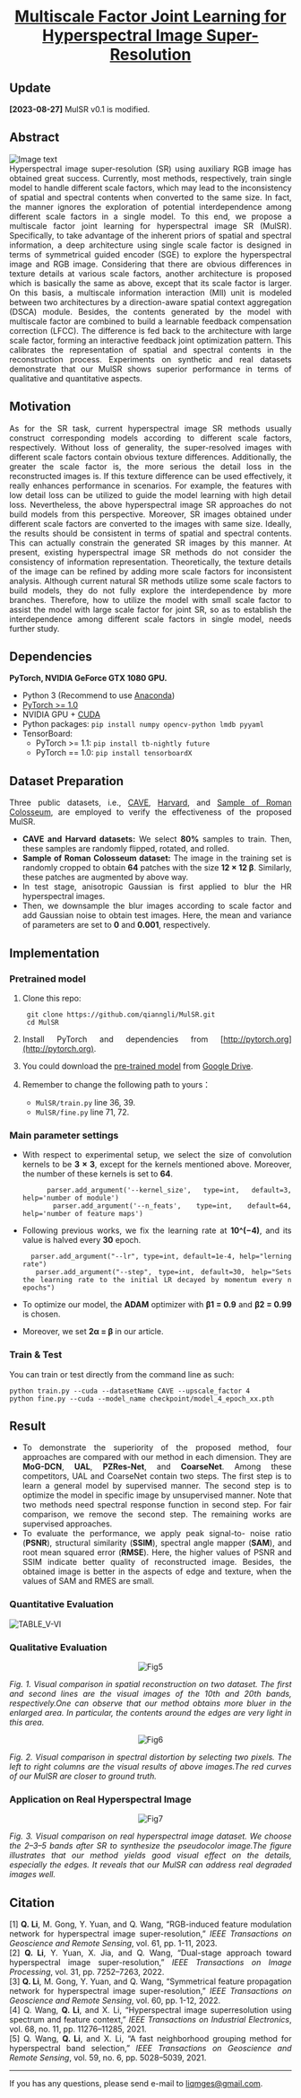 <div align="justify">
  <div align="center">
    
  # [Multiscale Factor Joint Learning for Hyperspectral Image Super-Resolution](https://ieeexplore.ieee.org/document/10242161 "Multiscale Factor Joint Learning for Hyperspectral Image Super-Resolution")  
 
  </div>

## Update
**[2023-08-27]** MulSR v0.1 is modified.  

## Abstract  
![Image text](https://raw.githubusercontent.com/qianngli/Images/master/MulSR/architecture.png)  
Hyperspectral image super-resolution (SR) using auxiliary RGB image has obtained great success. Currently, most methods, respectively, train single model to handle different scale factors, which may lead to the inconsistency of spatial and spectral contents when converted to the same size. In fact, the manner ignores the exploration of potential interdependence among different scale factors in a single model. To this end, we propose a multiscale factor joint learning for hyperspectral image SR (MulSR). Specifically, to take advantage of the inherent priors of spatial and spectral information, a deep architecture using single scale factor is designed in terms of symmetrical guided encoder (SGE) to explore the hyperspectral image and RGB image. Considering that there are obvious differences in texture details at various scale factors, another architecture is proposed which is basically the same as above, except that its scale factor is larger. On this basis, a multiscale information interaction (MII) unit is modeled between two architectures by a direction-aware spatial context aggregation (DSCA) module. Besides, the contents generated by the model with multiscale factor are combined to build a learnable feedback compensation correction (LFCC). The difference is fed back to the architecture with large scale factor, forming an interactive feedback joint optimization pattern. This calibrates the representation of spatial and spectral contents in the reconstruction process. Experiments on synthetic and real datasets demonstrate that our MulSR shows superior performance in terms of qualitative and quantitative aspects.  

## Motivation  
As for the SR task, current hyperspectral image SR methods usually construct corresponding models according to different scale factors, respectively. Without loss of generality, the super-resolved images with different scale factors contain obvious texture differences. Additionally, the greater the scale factor is, the more serious the detail loss in the reconstructed images is. If this texture difference can be used effectively, it really enhances performance in scenarios. For example, the features with low detail loss can be utilized to guide the model learning with high detail loss. Nevertheless, the above hyperspectral image SR approaches do not build models from this perspective. Moreover, SR images obtained under different scale factors are converted to the images with same size. Ideally, the results should be consistent in terms of spatial and spectral contents. This can actually constrain the generated SR images by this manner. At present, existing hyperspectral image SR methods do not consider the consistency of information representation. Theoretically, the texture details of the image can be refined by adding more scale factors for inconsistent analysis. Although current natural SR methods utilize some scale factors to build models, they do not fully explore the interdependence by more branches. Therefore, how to utilize the model with small scale factor to assist the model with large scale factor for joint SR, so as to establish the interdependence among different scale factors in single model, needs further study.

## Dependencies  
**PyTorch, NVIDIA GeForce GTX 1080 GPU.**
- Python 3 (Recommend to use [Anaconda](https://www.anaconda.com/download/#linux))
- [PyTorch >= 1.0](https://pytorch.org/)
- NVIDIA GPU + [CUDA](https://developer.nvidia.com/cuda-downloads)
- Python packages: `pip install numpy opencv-python lmdb pyyaml`
- TensorBoard: 
  - PyTorch >= 1.1: `pip install tb-nightly future`
  - PyTorch == 1.0: `pip install tensorboardX`

## Dataset Preparation 
Three public datasets, i.e., [CAVE](https://www1.cs.columbia.edu/CAVE/databases/multispectral/ "CAVE"), [Harvard](https://dataverse.harvard.edu/ "Harvard"), and [Sample of Roman Colosseum](https://earth.esa.int/eogateway/missions/worldview-2 "Sample of Roman Colosseum"), are employed to verify the effectiveness of the proposed MulSR.  

- **CAVE and Harvard datasets:** We select **80%** samples to train. Then, these samples are randomly flipped, rotated, and rolled.  
- **Sample of Roman Colosseum dataset:** The image in the training set is randomly cropped to obtain **64** patches with the size **12 × 12 β**. Similarly, these patches are augmented by above way.  
- In test stage, anisotropic Gaussian is first applied to blur the HR hyperspectral images.
- Then, we downsample the blur images according to scale factor and add Gaussian noise to obtain test images. Here, the mean and variance of parameters are set to **0** and **0.001**, respectively.

## Implementation  
### Pretrained model
1. Clone this repo:
 
        git clone https://github.com/qianngli/MulSR.git
        cd MulSR

1. Install PyTorch and dependencies from [http://pytorch.org](http://pytorch.org).  
1. You could download the [pre-trained model](https://github.com/qianngli/MulSR/blob/master/pre-train%20model.txt) from [Google Drive](https://drive.google.com/drive/folders/1LuXDv5__KDdC3EeJZU5DOMmbs0L4bE7I?usp=sharing).  
1. Remember to change the following path to yours：
   - `MulSR/train.py` line 36, 39.
   - `MulSR/fine.py` line 71, 72.

### Main parameter settings
- With respect to experimental setup, we select the size of convolution kernels to be **3 × 3**, except for the kernels mentioned above. Moreover, the number of these kernels is set to **64**.

        parser.add_argument('--kernel_size', type=int, default=3, help='number of module')
        parser.add_argument('--n_feats', type=int, default=64, help='number of feature maps')

- Following previous works, we fix the learning rate at **10^(−4)**, and its value is halved every **30** epoch.

        parser.add_argument("--lr", type=int, default=1e-4, help="lerning rate")
        parser.add_argument("--step", type=int, default=30, help="Sets the learning rate to the initial LR decayed by momentum every n epochs")

- To optimize our model, the **ADAM** optimizer with **β1 = 0.9** and **β2 = 0.99** is chosen.
- Moreover, we set **2α = β** in our article.

### Train & Test
You can train or test directly from the command line as such:  

    python train.py --cuda --datasetName CAVE --upscale_factor 4  
    python fine.py --cuda --model_name checkpoint/model_4_epoch_xx.pth  

## Result  

- To demonstrate the superiority of the proposed method, four approaches are compared with our method in each dimension. They are **MoG-DCN**, **UAL**, **PZRes-Net**, and **CoarseNet**. Among these competitors, UAL and CoarseNet contain two steps. The first step is to learn a general model by supervised manner. The second step is to optimize the model in specific image by unsupervised manner. Note that two methods need spectral response function in second step. For fair comparison, we remove the second step. The remaining works are supervised approaches.
- To evaluate the performance, we apply peak signal-to- noise ratio (**PSNR**), structural similarity (**SSIM**), spectral angle mapper (**SAM**), and root mean squared error (**RMSE**). Here, the higher values of PSNR and SSIM indicate better quality of reconstructed image. Besides, the obtained image is better in the aspects of edge and texture, when the values of SAM and RMES are small.  

### Quantitative Evaluation

![TABLE_V-VI](https://raw.githubusercontent.com/qianngli/Images/master/MulSR/TABLE_V-VI.png)  

### Qualitative Evaluation

<div align="center">
  
  ![Fig5](https://raw.githubusercontent.com/qianngli/Images/master/MulSR/Fig5.png)
  
</div>
    
*Fig. 1. Visual comparison in spatial reconstruction on two dataset. The first and second lines are the visual images of the 10th and 20th bands, respectively.One can observe that our method obtains more bluer in the enlarged area. In particular, the contents around the edges are very light in this area.*  

<div align="center">   
  
  ![Fig6](https://raw.githubusercontent.com/qianngli/Images/master/MulSR/Fig6.png)
  
</div>
    
*Fig. 2. Visual comparison in spectral distortion by selecting two pixels. The left to right columns are the visual results of above images.The red curves of our MulSR are closer to ground truth.*  

### Application on Real Hyperspectral Image

<div align="center">
  
  ![Fig7](https://raw.githubusercontent.com/qianngli/Images/master/MulSR/Fig7.png)
  
</div>

*Fig. 3. Visual comparison on real hyperspectral image dataset. We choose the 2–3–5 bands after SR to synthesize the pseudocolor image.The figure illustrates that our method yields good visual effect on the details, especially the edges. It reveals that our MulSR can address real degraded images well.*  

## Citation 
[1] **Q. Li**, M. Gong, Y. Yuan, and Q. Wang, “RGB-induced feature modulation network for hyperspectral image super-resolution,” *IEEE Transactions on Geoscience and Remote Sensing*, vol. 61, pp. 1-11, 2023.  
[2] **Q. Li**, Y. Yuan, X. Jia, and Q. Wang, “Dual-stage approach toward hyperspectral image super-resolution,” *IEEE Transactions on Image Processing*, vol. 31, pp. 7252–7263, 2022.  
[3] **Q. Li**, M. Gong, Y. Yuan, and Q. Wang, “Symmetrical feature propagation network for hyperspectral image super-resolution,” *IEEE Transactions on Geoscience and Remote Sensing*, vol. 60, pp. 1-12, 2022.  
[4] Q. Wang, **Q. Li**, and X. Li, “Hyperspectral image superresolution using spectrum and feature context,” *IEEE Transactions on Industrial Electronics*, vol. 68, no. 11, pp. 11276–11285, 2021.  
[5] Q. Wang, **Q. Li**, and X. Li, “A fast neighborhood grouping method for hyperspectral band selection,” *IEEE Transactions on Geoscience and Remote Sensing*, vol. 59, no. 6, pp. 5028–5039, 2021.  

--------
If you has any questions, please send e-mail to liqmges@gmail.com.

</div>

